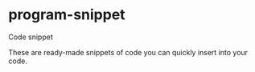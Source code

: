# program-snippet
Code snippet

These are ready-made snippets of code you can quickly insert into your code.
